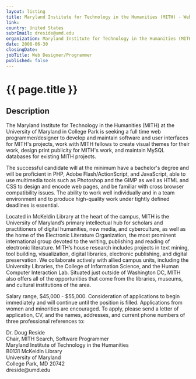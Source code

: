 ```yaml
---
layout: listing
title: Maryland Institute for Technology in the Humanities (MITH) - Web Designer/Programmer
link:
country: United States
subrEmail: dreside@umd.edu
organization: Maryland Institute for Technology in the Humanities (MITH) 
date: 2008-06-30
closingDate: 
jobTitle: Web Designer/Programmer
published: false
---
```



# {{ page.title }}

## Description






<p>
The Maryland Institute for Technology in the Humanities (MITH) at the University of Maryland in College Park is seeking a full time web programmer/designer to develop and maintain software and user interfaces for MITH's projects, work with MITH fellows to create visual themes for their work, design print publicity for MITH's work, and maintain MySQL databases for existing MITH projects.
</p>
<p>
The successful candidate will at the minimum have a bachelor's degree and will be proficient in PHP, Adobe Flash/ActionScript, and JavaScript, able to use multimedia tools such as Photoshop and the GIMP as well as HTML and CSS to design and encode web pages, and be familiar with cross browser compatibility issues.  The ability to work well individually and in a team environment and to produce high-quality work under tightly defined deadlines is essential. 
</p>
<p>
Located in McKeldin Library at the heart of the campus, MITH is the University of Maryland’s primary intellectual hub for scholars and practitioners of digital humanities, new media, and cyberculture, as well as the home of the Electronic Literature Organization, the most prominent international group devoted to the writing, publishing and reading of electronic literature. MITH’s house research includes projects in text mining, tool building, visualization, digital libraries, electronic publishing, and digital preservation. We collaborate actively with allied campus units, including the University Libraries, the College of Information Science, and the Human Computer Interaction Lab. Situated just outside of Washington DC, MITH also offers all of the opportunities that come from the libraries, museums, and cultural institutions of the area.
</p>
<p>
Salary range, $45,000 - $55,000.  Consideration of applications to begin immediately and will  continue until the position is filled. Applications from women and minorities are encouraged.  To apply, please send a letter of application, CV, and the names, addresses, and current phone numbers of three professional references to:
</p>
<p>
Dr. Doug Reside<br/>
Chair, MITH Search, Software Programmer<br/>
Maryland Institute of Technology in the Humanities<br/>
B0131 McKeldin Library<br/>
University of Maryland<br/>
College Park, MD  20742<br/>
dreside@umd.edu<br/>
</p>

